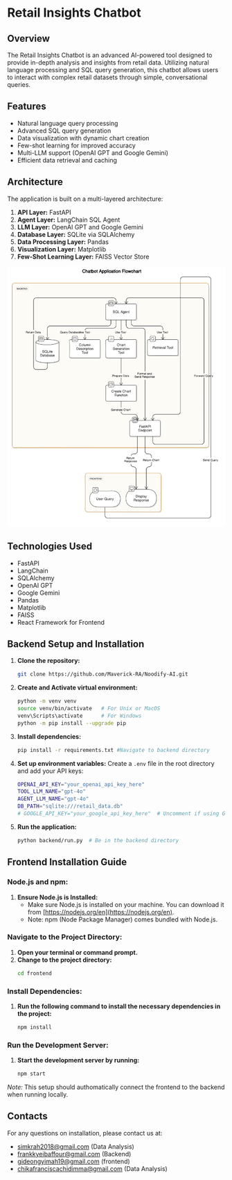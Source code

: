 # Retail Insights Chatbot

## Overview

The Retail Insights Chatbot is an advanced AI-powered tool designed to provide in-depth analysis and insights from retail data. Utilizing natural language processing and SQL query generation, this chatbot allows users to interact with complex retail datasets through simple, conversational queries.

## Features

- Natural language query processing
- Advanced SQL query generation
- Data visualization with dynamic chart creation
- Few-shot learning for improved accuracy
- Multi-LLM support (OpenAI GPT and Google Gemini)
- Efficient data retrieval and caching

## Architecture

The application is built on a multi-layered architecture:

1. **API Layer:** FastAPI
2. **Agent Layer:** LangChain SQL Agent
3. **LLM Layer:** OpenAI GPT and Google Gemini
4. **Database Layer:** SQLite via SQLAlchemy
5. **Data Processing Layer:** Pandas
6. **Visualization Layer:** Matplotlib
7. **Few-Shot Learning Layer:** FAISS Vector Store

![Architecture Flowchart](backend/flowchart.png)

## Technologies Used

- FastAPI
- LangChain
- SQLAlchemy
- OpenAI GPT
- Google Gemini
- Pandas
- Matplotlib
- FAISS
- React Framework for Frontend

## Backend Setup and Installation

1. **Clone the repository:**
   ```bash
   git clone https://github.com/Maverick-RA/Noodify-AI.git
   ```

2. **Create and Activate virtual environment:**
   ```bash
   python -m venv venv
   source venv/bin/activate   # For Unix or MacOS
   venv\Scripts\activate      # For Windows
   python -m pip install --upgrade pip
   ```

3. **Install dependencies:**
   ```bash
   pip install -r requirements.txt #Navigate to backend directory
   ```

4. **Set up environment variables:**
   Create a `.env` file in the root directory and add your API keys:
   ```bash
   OPENAI_API_KEY="your_openai_api_key_here"
   TOOL_LLM_NAME="gpt-4o"
   AGENT_LLM_NAME="gpt-4o"
   DB_PATH="sqlite:///retail_data.db"
   # GOOGLE_API_KEY="your_google_api_key_here"  # Uncomment if using Google API
   ```

5. **Run the application:**
   ```bash
   python backend/run.py  # Be in the backend directory
   ```

## Frontend Installation Guide

### Node.js and npm:

1. **Ensure Node.js is Installed:**
   - Make sure Node.js is installed on your machine. You can download it from [https://nodejs.org/en](https://nodejs.org/en).
   - Note: npm (Node Package Manager) comes bundled with Node.js.

### Navigate to the Project Directory:

1. **Open your terminal or command prompt.**
2. **Change to the project directory:**
   ```bash
   cd frontend
   ```

### Install Dependencies:

1. **Run the following command to install the necessary dependencies in the project:**
   ```bash
   npm install
   ```

### Run the Development Server:

1. **Start the development server by running:**
   ```bash
   npm start
   ```

*Note:* This setup should authomatically connect the frontend to the backend when running locally.
## Contacts

For any questions on installation, please contact us at:
- simkrah2018@gmail.com (Data Analysis)
- frankkyeibaffour@gmail.com (Backend)
- gideongyimah19@gmail.com (frontend)
- chikafranciscachidimma@gmail.com (Data Analysis)

